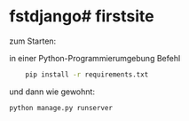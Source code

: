 # fstdjango# firstsite

zum Starten:

in einer Python-Programmierumgebung Befehl 

```bash
    pip install -r requirements.txt
```

und dann wie gewohnt:


```bash
python manage.py runserver
```
